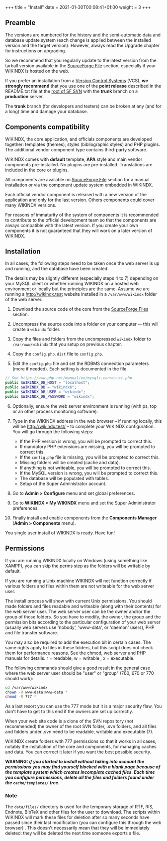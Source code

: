 +++
title = "Install"
date = 2021-01-30T00:08:41+01:00
weight = 3
+++

## Preamble

The versions are numbered for the history and the semi-automatic
data and database update system (each change is applied between
the installed version and the target version). However, always
read the Upgrade chapter for instructions on upgrading.

So we recommend that you regularly update to the latest version from the
tarball version available in the [SourceForge File](https://sourceforge.net/projects/wikindx/files/) section,
especially if your WIKINDX is hosted on the web.

If you prefer an installation from a [Version Control Systems](https://en.wikipedia.org/wiki/Version_control) (VCS),
__we strongly recommend__ that you use one of the __point release__ described
in the README.txt file at the [root of SF SVN](https://sourceforge.net/p/wikindx/svn/HEAD/tree/)
with the __trunk__ branch on a __production__ server.

The __trunk__ branch (for developers and testers) can be broken at any
(and for a long) time and damage your database.


## Components compatibility

WIKINDX, the core application, and officials components are developed
together: templates (themes), styles (bibliographic styles) and PHP
plugins. The additional vendor component type contains third-party
software.

WIKINDX comes with __default__ template, __APA__ style and main vendor
components pre-installed. No plugins are pre-installed. Translations are
included in the core or plugins.

All components are available on [SourceForge File](https://sourceforge.net/projects/wikindx/files/) section for a manual
installation or via the component update system embedded in WIKINDX.

Each official vendor component is released with a new version of the
application and only for the last version. Others components could
cover many WIKINDX versions.

For reasons of immaturity of the system of components it is recommended
to contribute to the official development team so that the components
are always compatible with the latest version. If you create your own
components it is not guaranteed that they will work on a later version
of WIKINDX.

## Installation

In all cases, the following steps need to be taken once the web server
is up and running, and the database have been created.

The details may be slightly different (especially steps 4 to 7) depending
on your MySQL client or whether running WIKINDX on a hosted web environment
or locally but the principles are the same. Assume we are running
a <http://wikindx.test> website installed in a `/var/www/wikindx` folder
of the web server.


1. Download the source code of the core from the [SourceForge Files](https://sourceforge.net/projects/wikindx/files/) section.

2. Uncompress the source code into a folder on your computer -- this will create a `wikindx` folder.

3. Copy the files and folders from the uncompressed `wikindx` folder
   to `/var/www/wikindx` that you setup on previous chapter.

4. Copy the `config.php.dist` file to `config.php`.

5. Edit the `config.php` file and set the RDBMS connection parameters
   (more if needed). Each setting is documented in the file.

```php
// See https://www.php.net/manual/en/mysqli.construct.php
public $WIKINDX_DB_HOST = "localhost";
public $WIKINDX_DB = "wikindx6";
public $WIKINDX_DB_USER = "wikindx";
public $WIKINDX_DB_PASSWORD = "wikindx";
```

6. Optionally, ensure the web server environment is running
   (with ps, top or an other process monitoring software).

7. Type in the WIKINDX address in the web browser – if running locally,
   this will be <http://wikindx.test/> – to complete your WIKINDX configuration. You will go through the following steps:

    - If the PHP version is wrong, you will be prompted to correct this.
    - If mandatory PHP extensions are missing, you will be prompted to correct this.
    - If the `config.php` file is missing, you will be prompted to correct this.
    - Missing folders will be created (cache and data).
    - If anything is not writeable, you will be prompted to correct this.
    - If the MySQL version is wrong, you will be prompted to correct this.
    - The database will be populated with tables.
    - Setup of the Super Administrator account.

8. Go to __Admin > Configure__ menu and set global preferences.

9. Go to __WIKINDX > My WIKINDX__ menu and set the Super Administrator preferences.

10. Finally install and enable components from the __Components Manager__  (__Admin > Components__ menu).

You single user install of WIKINDX is ready. Have fun!


## Permissions

If you are running WIKINDX locally on Windows (using something like
XAMPP), you can skip the perms step as the folders will be writable by
default.

If you are running a Unix machine WIKINDX will not function correctly
if various folders and files within them are not writeable for the web server user.

The install process will show with current Unix permissions. You should made folders
and files readable and writeable (along with their contents) for the web server user.
The web server user can be the owner and/or the group of those folders. So you have to modify,
the owner, the group and the permission bits according to the particular configuration
of your web server (usually web servers use 'nobody', 'www-data', or 'daemon' users),
PHP and file transfer software.

You may also be required to add the execution bit in certain cases.
The same rights apply to files in these folders, but this script does not
check them for performance reasons. See the chmod, web server and PHP manuals
for details. r = readable; w = writable ; x = executable.

The following commands should give a good result in the general case
where the web server user should be "user" or "group" (760, 670 or 770
should work):

~~~~sh
cd /var/www/wikindx
chown -R www-data:www-data *
chmod -R 777 *
~~~~

As a last resort you can use the 777 mode but it is a major security
flaw.  You don't have to get to this end if the owners are set up
correctly.

When your web site code is a clone of the SVN repository (not
recommended) the owner of the root SVN folder, .svn folders, and all
files and folders under .svn need to be readable, writable and
executable (7).

WIKINDX create folders with 777 permissions so that it works in all
cases, notably the installation of the core and components, for managing
caches and data. You can correct it later if you want the best possible
security.

__WARNING: *if you started to install without taking into account the
permissions you may find yourself blocked with a blank page because of
the template system which creates incomplete cached files. Each time you
configure permissions, delete all the files and folders found under the
`cache/templates/` tree.*__


### Note

The `data/files/` directory is used for the temporary storage of RTF,
RIS, Endnote, BibTeX and other files for the user to download. The
scripts within WIKINDX will mark these files for deletion after so many
seconds have passed since their last modification (you can configure
this through the web browser) . This doesn't necessarily mean that they
will be immediately deleted: they will be deleted the next time someone
exports a file.
